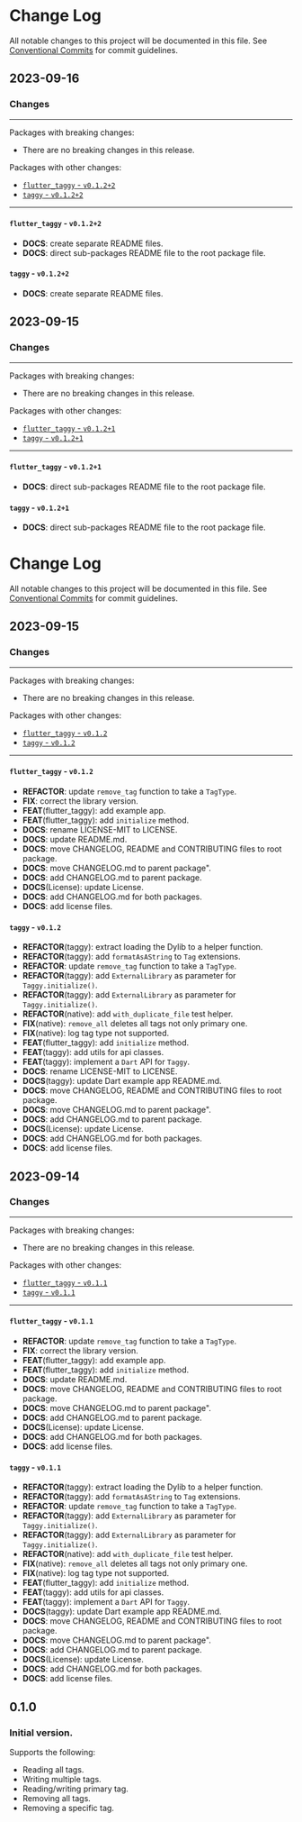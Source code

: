 # Change Log

All notable changes to this project will be documented in this file.
See [Conventional Commits](https://conventionalcommits.org) for commit guidelines.

## 2023-09-16

### Changes

---

Packages with breaking changes:

 - There are no breaking changes in this release.

Packages with other changes:

 - [`flutter_taggy` - `v0.1.2+2`](#flutter_taggy---v0122)
 - [`taggy` - `v0.1.2+2`](#taggy---v0122)

---

#### `flutter_taggy` - `v0.1.2+2`

 - **DOCS**: create separate README files.
 - **DOCS**: direct sub-packages README file to the root package file.

#### `taggy` - `v0.1.2+2`

 - **DOCS**: create separate README files.


## 2023-09-15

### Changes

---

Packages with breaking changes:

 - There are no breaking changes in this release.

Packages with other changes:

 - [`flutter_taggy` - `v0.1.2+1`](#flutter_taggy---v0121)
 - [`taggy` - `v0.1.2+1`](#taggy---v0121)

---

#### `flutter_taggy` - `v0.1.2+1`

 - **DOCS**: direct sub-packages README file to the root package file.

#### `taggy` - `v0.1.2+1`

 - **DOCS**: direct sub-packages README file to the root package file.

# Change Log

All notable changes to this project will be documented in this file.
See [Conventional Commits](https://conventionalcommits.org) for commit guidelines.

## 2023-09-15

### Changes

---

Packages with breaking changes:

 - There are no breaking changes in this release.

Packages with other changes:

 - [`flutter_taggy` - `v0.1.2`](#flutter_taggy---v012)
 - [`taggy` - `v0.1.2`](#taggy---v012)

---

#### `flutter_taggy` - `v0.1.2`

 - **REFACTOR**: update `remove_tag` function to take a `TagType`.
 - **FIX**: correct the library version.
 - **FEAT**(flutter_taggy): add example app.
 - **FEAT**(flutter_taggy): add `initialize` method.
 - **DOCS**: rename LICENSE-MIT to LICENSE.
 - **DOCS**: update README.md.
 - **DOCS**: move CHANGELOG, README and CONTRIBUTING files to root package.
 - **DOCS**: move CHANGELOG.md to parent package".
 - **DOCS**: add CHANGELOG.md to parent package.
 - **DOCS**(License): update License.
 - **DOCS**: add CHANGELOG.md for both packages.
 - **DOCS**: add license files.

#### `taggy` - `v0.1.2`

 - **REFACTOR**(taggy): extract loading the Dylib to a helper function.
 - **REFACTOR**(taggy): add `formatAsAString` to `Tag` extensions.
 - **REFACTOR**: update `remove_tag` function to take a `TagType`.
 - **REFACTOR**(taggy): add `ExternalLibrary` as parameter for `Taggy.initialize()`.
 - **REFACTOR**(taggy): add `ExternalLibrary` as parameter for `Taggy.initialize()`.
 - **REFACTOR**(native): add `with_duplicate_file` test helper.
 - **FIX**(native): `remove_all` deletes all tags not only primary one.
 - **FIX**(native): log tag type not supported.
 - **FEAT**(flutter_taggy): add `initialize` method.
 - **FEAT**(taggy): add utils for api classes.
 - **FEAT**(taggy): implement a `Dart` API for `Taggy`.
 - **DOCS**: rename LICENSE-MIT to LICENSE.
 - **DOCS**(taggy): update Dart example app README.md.
 - **DOCS**: move CHANGELOG, README and CONTRIBUTING files to root package.
 - **DOCS**: move CHANGELOG.md to parent package".
 - **DOCS**: add CHANGELOG.md to parent package.
 - **DOCS**(License): update License.
 - **DOCS**: add CHANGELOG.md for both packages.
 - **DOCS**: add license files.


## 2023-09-14

### Changes

---

Packages with breaking changes:

 - There are no breaking changes in this release.

Packages with other changes:

 - [`flutter_taggy` - `v0.1.1`](#flutter_taggy---v011)
 - [`taggy` - `v0.1.1`](#taggy---v011)

---

#### `flutter_taggy` - `v0.1.1`

 - **REFACTOR**: update `remove_tag` function to take a `TagType`.
 - **FIX**: correct the library version.
 - **FEAT**(flutter_taggy): add example app.
 - **FEAT**(flutter_taggy): add `initialize` method.
 - **DOCS**: update README.md.
 - **DOCS**: move CHANGELOG, README and CONTRIBUTING files to root package.
 - **DOCS**: move CHANGELOG.md to parent package".
 - **DOCS**: add CHANGELOG.md to parent package.
 - **DOCS**(License): update License.
 - **DOCS**: add CHANGELOG.md for both packages.
 - **DOCS**: add license files.

#### `taggy` - `v0.1.1`

 - **REFACTOR**(taggy): extract loading the Dylib to a helper function.
 - **REFACTOR**(taggy): add `formatAsAString` to `Tag` extensions.
 - **REFACTOR**: update `remove_tag` function to take a `TagType`.
 - **REFACTOR**(taggy): add `ExternalLibrary` as parameter for `Taggy.initialize()`.
 - **REFACTOR**(taggy): add `ExternalLibrary` as parameter for `Taggy.initialize()`.
 - **REFACTOR**(native): add `with_duplicate_file` test helper.
 - **FIX**(native): `remove_all` deletes all tags not only primary one.
 - **FIX**(native): log tag type not supported.
 - **FEAT**(flutter_taggy): add `initialize` method.
 - **FEAT**(taggy): add utils for api classes.
 - **FEAT**(taggy): implement a `Dart` API for `Taggy`.
 - **DOCS**(taggy): update Dart example app README.md.
 - **DOCS**: move CHANGELOG, README and CONTRIBUTING files to root package.
 - **DOCS**: move CHANGELOG.md to parent package".
 - **DOCS**: add CHANGELOG.md to parent package.
 - **DOCS**(License): update License.
 - **DOCS**: add CHANGELOG.md for both packages.
 - **DOCS**: add license files.

## 0.1.0

### Initial version.

Supports the following:

- Reading all tags.
- Writing multiple tags.
- Reading/writing primary tag.
- Removing all tags.
- Removing a specific tag.